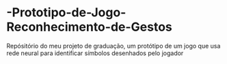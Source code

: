 # -Prototipo-de-Jogo-Reconhecimento-de-Gestos
Repósitório do meu projeto de graduação, um protótipo de um jogo que usa rede neural para identificar símbolos desenhados pelo jogador
